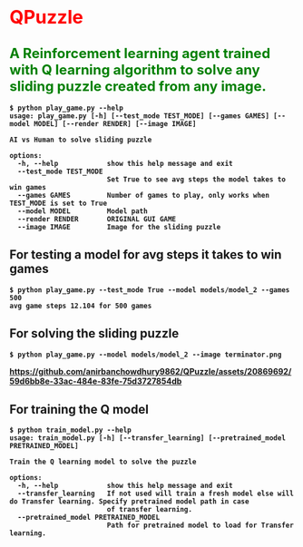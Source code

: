 # <font color='red' size=6><b> QPuzzle </font> <br>
## <font color='green' size=5><b>A Reinforcement learning agent trained with Q learning algorithm to solve any sliding puzzle created from any image.</font>
```
$ python play_game.py --help
usage: play_game.py [-h] [--test_mode TEST_MODE] [--games GAMES] [--model MODEL] [--render RENDER] [--image IMAGE]

AI vs Human to solve sliding puzzle

options:
  -h, --help            show this help message and exit
  --test_mode TEST_MODE
                        Set True to see avg steps the model takes to win games
  --games GAMES         Number of games to play, only works when TEST_MODE is set to True
  --model MODEL         Model path
  --render RENDER       ORIGINAL GUI GAME
  --image IMAGE         Image for the sliding puzzle
```
## For testing a model for avg steps it takes to win games
```
$ python play_game.py --test_mode True --model models/model_2 --games 500
avg game steps 12.104 for 500 games
```
## For solving the sliding puzzle
```
$ python play_game.py --model models/model_2 --image terminator.png 
```


https://github.com/anirbanchowdhury9862/QPuzzle/assets/20869692/59d6bb8e-33ac-484e-83fe-75d3727854db

## For training the Q model
```
$ python train_model.py --help
usage: train_model.py [-h] [--transfer_learning] [--pretrained_model PRETRAINED_MODEL]

Train the Q learning model to solve the puzzle

options:
  -h, --help            show this help message and exit
  --transfer_learning   If not used will train a fresh model else will do Transfer learning. Specify pretrained model path in case    
                        of transfer learning.
  --pretrained_model PRETRAINED_MODEL
                        Path for pretrained model to load for Transfer learning.
```




